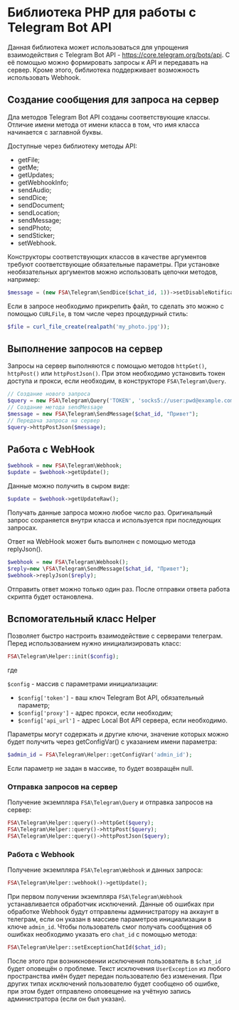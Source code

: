 # Библиотека PHP для работы с Telegram Bot API

Данная библиотека может использоваться для упрощения взаимодействия с Telegram Bot API - <https://core.telegram.org/bots/api>. С её помощью можно формировать запросы к API и передавать на сервер. Кроме этого, библиотека поддерживает возможность использовать Webhook.

## Создание сообщения для запроса на сервер

Дла методов Telegram Bot API созданы соответствующие классы. Отличие имени метода от имени класса в том, что имя класса начинается с заглавной буквы.

Доступные через библиотеку методы API:

* getFile;
* getMe;
* getUpdates;
* getWebhookInfo;
* sendAudio;
* sendDice;
* sendDocument;
* sendLocation;
* sendMessage;
* sendPhoto;
* sendSticker;
* setWebhook.

Конструкторы соответствующих классов в качестве аргументов требуют соответствующие обязательные параметры. При установке необязательных аргументов можно использовать цепочки методов, например:

```php
$message = (new FSA\Telegram\SendDice($chat_id, 1))->setDisableNotification()->setProtectContent();
```

Если в запросе необходимо прикрепить файл, то сделать это можно с помощью `CURLFile`, в том числе через процедурный стиль:

```php
$file = curl_file_create(realpath('my_photo.jpg'));
```

## Выполнение запросов на сервер

Запросы на сервер выполняются с помощью методов `httpGet()`, `httpPost()` или `httpPostJson()`. При этом необходимо установить токен доступа и прокси, если необходим, в конструкторе `FSA\Telegram\Query`.

```php
// Создание нового запроса
$query = new FSA\Telegram\Query('TOKEN', 'socks5://user:pwd@example.com:1080');
// Создание метода sendMessage
$message = new FSA\Telegram\SendMessage($chat_id, "Привет");
// Передача запроса на сервер
$query->httpPostJson($message);
```

## Работа с WebHook

```php
$webhook = new FSA\Telegram\Webhook;
$update = $webhook->getUpdate();
```

Данные можно получить в сыром виде:

```php
$update = $webhook->getUpdateRaw();
```

Получать данные запроса можно любое число раз. Оригинальный запрос сохраняется внутри класса и используется при последующих запросах.

Ответ на WebHook может быть выполнен с помощью метода replyJson().

```php
$webhook = new FSA\Telegram\Webhook();
$reply=new \FSA\Telegram\SendMessage($chat_id, "Привет");
$webhook->replyJson($reply);
```

Отправить ответ можно только один раз. После отправки ответа работа скрипта будет остановлена.

## Вспомогательный класс Helper

Позволяет быстро настроить взаимодействие с серверами телеграм. Перед использованием нужно инициализировать класс:

```php
FSA\Telegram\Helper::init($config);
```

где

`$config` - массив с параметрами инициализации:

* `$config['token']` - ваш ключ Telegram Bot API, обязательный параметр;
* `$config['proxy']` - адрес прокси, если необходим;
* `$config['api_url']` - адрес Local Bot API сервера, если необходимо.

Параметры могут содержать и другие ключи, значение которых можно будет получить через getConfigVar() с указанием имени параметра:

```php
$admin_id = FSA\Telegram\Helper::getConfigVar('admin_id');
```

Если параметр не задан в массиве, то будет возвращён null.

### Отправка запросов на сервер

Получение экземпляра `FSA\Telegram\Query` и отправка запросов на сервер:

```php
FSA\Telegram\Helper::query()->httpGet($query);
FSA\Telegram\Helper::query()->httpPost($query);
FSA\Telegram\Helper::query()->httpPostJson($query);
```

### Работа с Webhook

Получение экземпляра `FSA\Telegram\Webhook` и данных запроса:

```php
FSA\Telegram\Helper::webhook()->getUpdate();
```

При первом получении экземпляра `FSA\Telegram\Webhook` устанавливается обработчик исключений. Данные об ошибках при обработке Webhook будут отправлены администратору на аккаунт в телеграм, если он указан в массиве параметров инициализации в ключе `admin_id`. Чтобы пользователь смог получать сообщения об ошибках необходимо указать его `chat_id` с помощью метода:

```php
FSA\Telegram\Helper::setExceptionChatId($chat_id);
```

После этого при возникновении исключения пользователь в `$chat_id` будет оповещён о проблеме. Текст исключения `UserException` из любого пространства имён будет передан пользователю без изменения. При других типах исключений пользователю будет сообщено об ошибке, при этом будет отправлено оповещение на учётную запись администратора (если он был указан).
